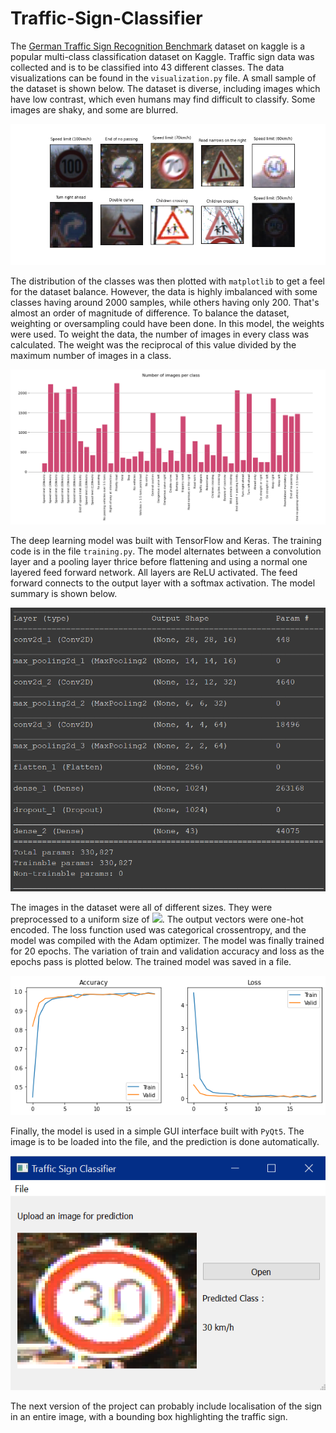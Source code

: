 # Traffic-Sign-Classifier

The [German Traffic Sign Recognition Benchmark](https://www.kaggle.com/meowmeowmeowmeowmeow/gtsrb-german-traffic-sign) dataset on kaggle is a popular multi-class classification dataset on Kaggle. Traffic sign data was collected and is to be classified into 43 different classes. The data visualizations can be found in the `visualization.py` file. A small sample of the dataset is shown below. The dataset is diverse, including images which have low contrast, which even humans may find difficult to classify. Some images are shaky, and some are blurred.

![Dataset Sample Images](https://raw.githubusercontent.com/sbalan7/Traffic-Sign-Classifier/master/Images/sample.png)

The distribution of the classes was then plotted with `matplotlib` to get a feel for the dataset balance. However, the data is highly imbalanced with some classes having around 2000 samples, while others having only 200. That's almost an order of magnitude of difference. To balance the dataset, weighting or oversampling could have been done. In this model, the weights were used. To weight the data, the number of images in every class was calculated. The weight was the reciprocal of this value divided by the maximum number of images in a class.

![Class Distribution](https://raw.githubusercontent.com/sbalan7/Traffic-Sign-Classifier/master/Images/images_per_class.png)

The deep learning model was built with TensorFlow and Keras. The training code is in the file `training.py`. The model alternates between a convolution layer and a pooling layer thrice before flattening and using a normal one layered feed forward network. All layers are ReLU activated. The feed forward connects to the output layer with a softmax activation. The model summary is shown below.

![Model Summary](https://raw.githubusercontent.com/sbalan7/Traffic-Sign-Classifier/master/Images/model_summary.png)

The images in the dataset were all of different sizes. They were preprocessed to a uniform size of <img src="https://render.githubusercontent.com/render/math?math=30 \times 30 \times 3">. The output vectors were one-hot encoded. The loss function used was categorical crossentropy, and the model was compiled with the Adam optimizer. The model was finally trained for 20 epochs. The variation of train and validation accuracy and loss as the epochs pass is plotted below. The trained model was saved in a file.

![Train Chart](https://raw.githubusercontent.com/sbalan7/Traffic-Sign-Classifier/master/Images/train.png)

Finally, the model is used in a simple GUI interface built with `PyQt5`. The image is to be loaded into the file, and the prediction is done automatically.

![GUI interface](https://raw.githubusercontent.com/sbalan7/Traffic-Sign-Classifier/master/Images/GUI.png)

The next version of the project can probably include localisation of the sign in an entire image, with a bounding box highlighting the traffic sign.